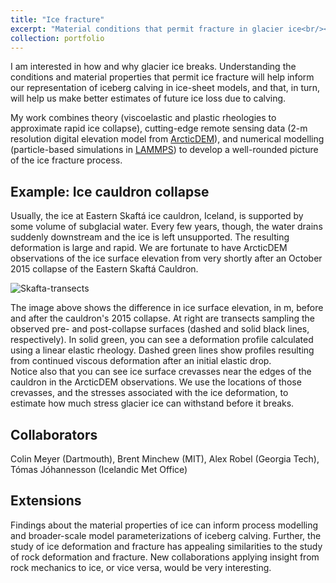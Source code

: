 ```yaml
---
title: "Ice fracture"
excerpt: "Material conditions that permit fracture in glacier ice<br/><img src='/images/skaftarkatlar-2015-atlantsflug.jpg'>"
collection: portfolio
---
```


I am interested in how and why glacier ice breaks.  Understanding the conditions and material properties that
permit ice fracture will help inform our representation of iceberg calving in ice-sheet models, and that, in turn,
will help us make better estimates of future ice loss due to calving.

My work combines theory (viscoelastic and plastic rheologies to approximate rapid ice collapse),
cutting-edge remote sensing data (2-m resolution digital elevation model from [ArcticDEM](https://www.pgc.umn.edu/data/arcticdem/)),
and numerical modelling (particle-based simulations in [LAMMPS](https://lammps.sandia.gov/doc/Manual.html))
to develop a well-rounded picture of the ice fracture process.

## Example: Ice cauldron collapse 
Usually, the ice at Eastern Skaftá ice cauldron, Iceland, is supported by some volume of subglacial water.  Every few years, though, the water drains suddenly downstream and the ice is left unsupported.
The resulting deformation is large and rapid.  We are fortunate to have ArcticDEM observations of the ice surface elevation from very shortly after an October 2015 collapse of
the Eastern Skaftá Cauldron.  

![Skafta-transects](http://ehultee.github.io/images/20190822-transect_compos.jpeg)

The image above shows the difference in ice surface elevation, in m, before and after the cauldron's 2015 collapse.  At right are transects sampling the observed pre- and post-collapse surfaces (dashed and solid black lines, respectively).
In solid green, you can see a deformation profile calculated using a linear elastic rheology.  Dashed green lines show profiles resulting from continued viscous deformation after an initial elastic drop.  
Notice also that you can see ice surface crevasses near the edges of the cauldron in the ArcticDEM observations.
We use the locations of those crevasses, and the stresses associated with the ice deformation, to estimate how much stress glacier ice can withstand before it breaks.


## Collaborators
Colin Meyer (Dartmouth), Brent Minchew (MIT), Alex Robel (Georgia Tech), Tómas Jóhannesson (Icelandic Met Office)

## Extensions
Findings about the material properties of ice can inform process modelling and broader-scale model parameterizations of iceberg calving.
Further, the study of ice deformation and fracture has appealing similarities to the study of rock deformation and fracture.
New collaborations applying insight from rock mechanics to ice, or vice versa, would be very interesting.
